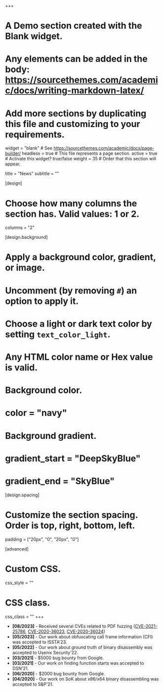 +++
# A Demo section created with the Blank widget.
# Any elements can be added in the body: https://sourcethemes.com/academic/docs/writing-markdown-latex/
# Add more sections by duplicating this file and customizing to your requirements.

widget = "blank"  # See https://sourcethemes.com/academic/docs/page-builder/
headless = true  # This file represents a page section.
active = true  # Activate this widget? true/false
weight = 35  # Order that this section will appear.

title = "News"
subtitle = ""

[design]
  # Choose how many columns the section has. Valid values: 1 or 2.
  columns = "2"

[design.background]
  # Apply a background color, gradient, or image.
  #   Uncomment (by removing `#`) an option to apply it.
  #   Choose a light or dark text color by setting `text_color_light`.
  #   Any HTML color name or Hex value is valid.

  # Background color.
  # color = "navy"
  
  # Background gradient.
  # gradient_start = "DeepSkyBlue"
  # gradient_end = "SkyBlue"
  

[design.spacing]
  # Customize the section spacing. Order is top, right, bottom, left.
  padding = ["20px", "0", "20px", "0"]

[advanced]
 # Custom CSS. 
 css_style = ""
 
 # CSS class.
 css_class = ""
+++


- **[08/2023]** - Received several CVEs related to PDF fuzzing ([CVE-2021-25786](https://cve.mitre.org/cgi-bin/cvename.cgi?name=CVE-2021-25786), [CVE-2020-36023](https://nvd.nist.gov/vuln/detail/CVE-2020-36023), [CVE-2020-36024](https://nvd.nist.gov/vuln/detail/CVE-2020-36024))
- **[05/2023]** - Our work about obfuscating call frame information (CFI) was accepted to ISSTA'23.
- **[05/2022]** - Our work about ground truth of binary disassembly was accepted to Usenix Security'22.
- **[03/2021]** - $5000 bug bounty from Google.
- **[03/2021]** - Our work on finding function starts was accepted to DSN'21.
- **[06/2020]** - $2000 bug bounty from Google.
- **[04/2020]** - Our work on SoK about x86/x64 binary disassembling was accepted to S&P'21.
